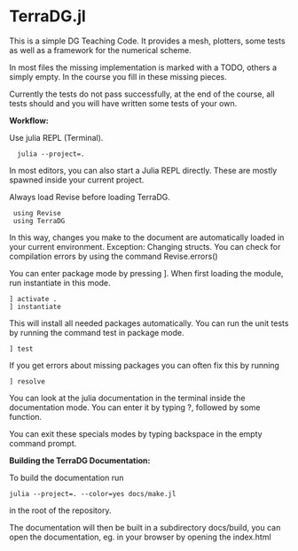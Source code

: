 # TerraDG.jl

This is a simple DG Teaching Code. It provides a mesh, plotters, some tests
as well as a framework for the numerical scheme.

In most files the missing implementation is marked with a TODO, others a simply
empty. In the course you fill in these missing pieces.

Currently the tests do not pass successfully, at the end of the course, all tests
should and you will have written some tests of your own.


**Workflow:**

Use julia REPL (Terminal).

      julia --project=.

In most editors, you can also start a Julia REPL directly. These are mostly
spawned inside your current project.

Always load Revise before loading TerraDG.

     using Revise
     using TerraDG

In this way, changes you make to the document are automatically loaded in your
current environment. Exception: Changing structs.
You can check for compilation errors by using the command Revise.errors()

You can enter package mode by pressing ].
When first loading the module, run instantiate in this mode.

    ] activate .
    ] instantiate

This will install all needed packages automatically.
You can run the unit tests by running the command test in package mode.

    ] test

If you get errors about missing packages you can often fix this by running

    ] resolve

You can look at the julia documentation in the terminal inside the documentation
mode. You can enter it by typing ?, followed by some function.

You can exit these specials modes by typing backspace in the empty command prompt.


**Building the TerraDG Documentation:**

To build the documentation run 

    julia --project=. --color=yes docs/make.jl 

in the root of the repository.

The documentation will then be built in a subdirectory docs/build,
you can open the documentation, eg. in your browser by opening the index.html
